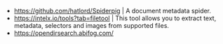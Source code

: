 - https://github.com/hatlord/Spiderpig | A document metadata spider.
- https://intelx.io/tools?tab=filetool | This tool allows you to extract text, metadata, selectors and images from supported files.
- https://opendirsearch.abifog.com/
